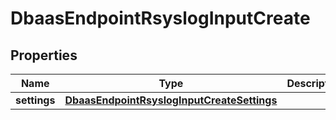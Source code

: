 

# DbaasEndpointRsyslogInputCreate


## Properties

| Name | Type | Description | Notes |
|------------ | ------------- | ------------- | -------------|
|**settings** | [**DbaasEndpointRsyslogInputCreateSettings**](DbaasEndpointRsyslogInputCreateSettings.md) |  |  [optional] |



